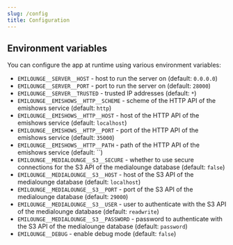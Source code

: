 ```yaml
---
slug: /config
title: Configuration
---
```


## Environment variables

You can configure the app at runtime using various environment variables:

- `EMILOUNGE__SERVER__HOST` -
  host to run the server on
  (default: `0.0.0.0`)
- `EMILOUNGE__SERVER__PORT` -
  port to run the server on
  (default: `28000`)
- `EMILOUNGE__SERVER__TRUSTED` -
  trusted IP addresses
  (default: `*`)
- `EMILOUNGE__EMISHOWS__HTTP__SCHEME` -
  scheme of the HTTP API of the emishows service
  (default: `http`)
- `EMILOUNGE__EMISHOWS__HTTP__HOST` -
  host of the HTTP API of the emishows service
  (default: `localhost`)
- `EMILOUNGE__EMISHOWS__HTTP__PORT` -
  port of the HTTP API of the emishows service
  (default: `35000`)
- `EMILOUNGE__EMISHOWS__HTTP__PATH` -
  path of the HTTP API of the emishows service
  (default: ``)
- `EMILOUNGE__MEDIALOUNGE__S3__SECURE` -
  whether to use secure connections for the S3 API of the medialounge database
  (default: `false`)
- `EMILOUNGE__MEDIALOUNGE__S3__HOST` -
  host of the S3 API of the medialounge database
  (default: `localhost`)
- `EMILOUNGE__MEDIALOUNGE__S3__PORT` -
  port of the S3 API of the medialounge database
  (default: `29000`)
- `EMILOUNGE__MEDIALOUNGE__S3__USER` -
  user to authenticate with the S3 API of the medialounge database
  (default: `readwrite`)
- `EMILOUNGE__MEDIALOUNGE__S3__PASSWORD` -
  password to authenticate with the S3 API of the medialounge database
  (default: `password`)
- `EMILOUNGE__DEBUG` -
  enable debug mode
  (default: `false`)
